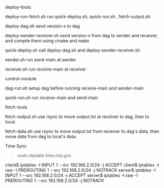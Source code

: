 deploy-tools:

deploy-run-fetch.sh
run quick-deploy.sh, quick-run.sh , fetch-output.sh

deploy-dag.sh
send version-x to dag

deploy-sender-receiver.sh
send version-x from dag to sender and receiver, and compile them using cmake and make

quick-deploy.sh
call deploy-dag.sh and deploy-sender-receiver.sh

sender.sh
run send-main at sender

receiver.sh
run receive-main at receiver


control-module

dag-run.sh
setup dag before running receive-main and sender-main

quick-run.sh
run receive-main and send-main

fetch-tools

fetch-output.sh
use rsync to move output.txt at receiver to dag, than to local.

fetch-data.sh
use rsync to move output.txt from receiver to dag's data, than move data from dag to local's data.

Time Sync

> sudo ntpdate time.nist.gov

client$ iptables -I INPUT 1 --src 192.168.2.0/24 -j ACCEPT
client$ iptables -t raw -I PREROUTING 1 --src 192.168.2.0/24 -j NOTRACK
server$ iptables -I INPUT 1 --src 192.168.2.0/24 -j ACCEPT
server$ iptables -t raw -I PREROUTING 1 --src 192.168.2.0/24 -j NOTRACK